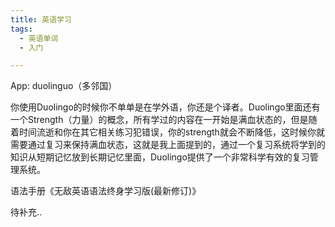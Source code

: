 ```yaml
---
title: 英语学习
tags:
  - 英语单词
  - 入门

---
```


App: duolinguo（多邻国）

你使用Duolingo的时候你不单单是在学外语，你还是个译者。Duolingo里面还有一个Strength（力量）的概念，所有学过的内容在一开始是满血状态的，但是随着时间流逝和你在其它相关练习犯错误，你的strength就会不断降低，这时候你就需要通过复习来保持满血状态，这就是我上面提到的，通过一个复习系统将学到的知识从短期记忆放到长期记忆里面，Duolingo提供了一个非常科学有效的复习管理系统。



语法手册《无敌英语语法终身学习版(最新修订)》

<!--more-->

待补充..

